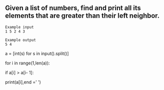 ## Given a list of numbers, find and print all its elements that are greater than their left neighbor.
```
Example input
1 5 2 4 3

Example output
5 4
```
a = [int(s) for s in input().split()]

for i in range(1,len(a)):
  
  if a[i] > a[i- 1]:
  
  print(a[i],end =' ')
